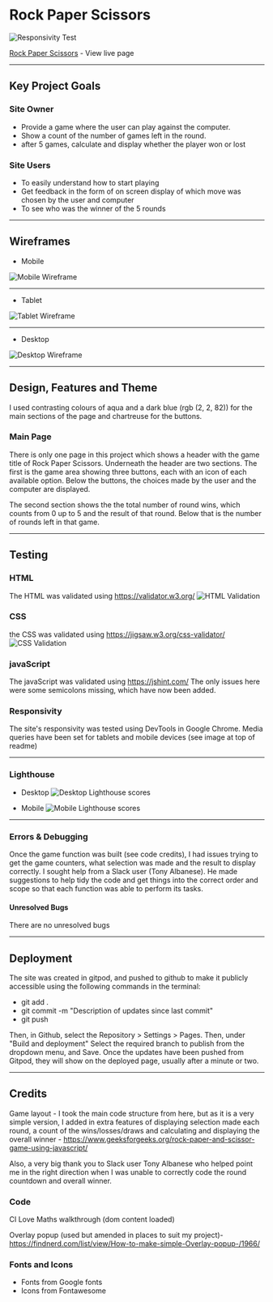 # Rock Paper Scissors

![](documentation/responsive.png "Responsivity Test")

[Rock Paper Scissors](https://markdaniel1982.github.io/RPS_PP2/) - View live page
_____
## Key Project Goals

### Site Owner
  * Provide a game where the user can play against the computer.
  * Show a count of the number of games left in the round.
  * after 5 games, calculate and display whether the player won or lost

### Site Users
  * To easily understand how to start playing
  * Get feedback in the form of on screen display of which move was chosen by the user and computer
  * To see who was the winner of the 5 rounds

_______

## Wireframes

* Mobile

![Mobile Wireframe](documentation/mobile_wireframe.png)

___

* Tablet

![Tablet Wireframe](documentation/tablet_wireframe.png)

___

* Desktop

![Desktop Wireframe](documentation/desktop_wireframe.png)


_______
## Design, Features and Theme

I used contrasting colours of aqua and a dark blue (rgb (2, 2, 82)) for the main sections of the page and chartreuse for the buttons.

### Main Page

There is only one page in this project which shows a header with the game title of Rock Paper Scissors. Underneath the header are two sections. The first is the game area showing three buttons, each with an icon of each available option. Below the buttons, the choices made by the user and the computer are displayed.

The second section shows the the total number of round wins, which counts from 0 up to 5 and the result of that round. Below that is the number of rounds left in that game.
____

## Testing
### HTML
The HTML was validated using https://validator.w3.org/
![HTML Validation](documentation/html_validation.png)

### CSS
the CSS was validated using https://jigsaw.w3.org/css-validator/
![CSS Validation](documentation/css_validation.png)

### javaScript
The javaScript was validated using https://jshint.com/
The only issues here were some semicolons missing, which have now been added.

### Responsivity
The site's responsivity was tested using DevTools in Google Chrome. Media queries have been set for tablets and mobile devices (see image at top of readme)
_____

### Lighthouse
* Desktop
![Desktop Lighthouse scores](documentation/lighthouse_desktop.png)

* Mobile
![Mobile Lighthouse scores](documentation/lighthouse_mobile.png)

___

### Errors & Debugging

Once the game function was built (see code credits), I had issues trying to get the game counters, what selection was made and the result to display correctly. I sought help from a Slack user (Tony Albanese). He made suggestions to help tidy the code and get things into the correct order and scope so that each function was able to perform its tasks.


#### Unresolved Bugs

There are no unresolved bugs

_______

## Deployment

The site was created in gitpod, and pushed to github to make it publicly accessible using the following commands in the terminal:

  * git add .
  * git commit -m "Description of updates since last commit"
  * git push

  Then, in Github, select the Repository > Settings > Pages. Then, under "Build and deployment" Select the required branch to publish from the dropdown menu, and Save.
  Once the updates have been pushed from Gitpod, they will show on the deployed page, usually after a minute or two.
_____

## Credits

Game layout - I took the main code structure from here, but as it is a very simple version, I added in extra features of displaying selection made each round, a count of the wins/losses/draws and calculating and displaying the overall winner - https://www.geeksforgeeks.org/rock-paper-and-scissor-game-using-javascript/

Also, a very big thank you to Slack user Tony Albanese who helped point me in the right direction when I was unable to correctly code the round countdown and overall winner.

### Code

CI Love Maths walkthrough (dom content loaded)

Overlay popup (used but amended in places to suit my project)- https://findnerd.com/list/view/How-to-make-simple-Overlay-popup-/1966/


### Fonts and Icons 
 
* Fonts from Google fonts
* Icons from Fontawesome